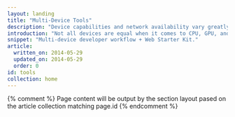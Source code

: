 ```yaml
---
layout: landing
title: "Multi-Device Tools"
description: "Device capabilities and network availability vary greatly. Your development workflow needs to think in terms of finite resources. Use the Web Starter Kit to build an experience that works great across devices."
introduction: "Not all devices are equal when it comes to CPU, GPU, and battery life. Often mobile devices are underpowered and subject to slow or unreliable connections. Use these guides to change your development workflow to account for finite resources. The Web Starter Kit provides the scaffolding and tools that get you most of the way."
snippet: "Multi-device developer workflow + Web Starter Kit."
article:
  written_on: 2014-05-29
  updated_on: 2014-05-29
  order: 0
id: tools
collection: home
---
```


{% comment %}
Page content will be output by the section layout pased on the article collection matching page.id
{% endcomment %}

